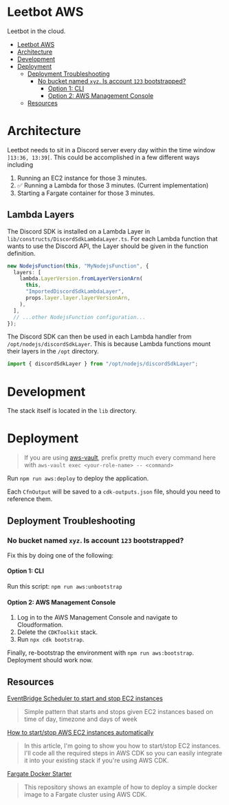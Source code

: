 # Leetbot AWS

Leetbot in the cloud.

<!-- TOC -->

- [Leetbot AWS](#leetbot-aws)
- [Architecture](#architecture)
- [Development](#development)
- [Deployment](#deployment)
  - [Deployment Troubleshooting](#deployment-troubleshooting)
    - [No bucket named `xyz`. Is account `123` bootstrapped?](#no-bucket-named-xyz-is-account-123-bootstrapped)
      - [Option 1: CLI](#option-1-cli)
      - [Option 2: AWS Management Console](#option-2-aws-management-console)
  - [Resources](#resources)
  <!-- TOC -->

# Architecture

Leetbot needs to sit in a Discord server every day within the time window `]13:36, 13:39[`. This could be accomplished in a few different ways including

1. Running an EC2 instance for those 3 minutes.
2. ✅ Running a Lambda for those 3 minutes. (Current implementation)
3. Starting a Fargate container for those 3 minutes.

## Lambda Layers

The Discord SDK is installed on a Lambda Layer in `lib/constructs/DiscordSdkLambdaLayer.ts`. For each Lambda function that wants to use the Discord API, the Layer should be given in the function definition.

```ts
new NodejsFunction(this, "MyNodejsFunction", {
  layers: [
    lambda.LayerVersion.fromLayerVersionArn(
      this,
      "ImportedDiscordSdkLambdaLayer",
      props.layer.layer.layerVersionArn,
    ),
  ],
  // ...other NodejsFunction configuration...
});
```

The Discord SDK can then be used in each Lambda handler from `/opt/nodejs/discordSdkLayer`. This is because Lambda functions mount their layers in the `/opt` directory.

```ts
import { discordSdkLayer } from "/opt/nodejs/discordSdkLayer";
```

# Development

The stack itself is located in the `lib` directory.

# Deployment

> If you are using [aws-vault](https://github.com/99designs/aws-vault), prefix pretty much every command here with `aws-vault exec <your-role-name> -- <command>`

Run `npm run aws:deploy` to deploy the application.

Each `CfnOutput` will be saved to a `cdk-outputs.json` file, should you need to reference them.

## Deployment Troubleshooting

### No bucket named `xyz`. Is account `123` bootstrapped?

Fix this by doing one of the following:

#### Option 1: CLI

Run this script: `npm run aws:unbootstrap`

#### Option 2: AWS Management Console

1. Log in to the AWS Management Console and navigate to Cloudformation.
2. Delete the `CDKToolkit` stack.
3. Run `npx cdk bootstrap`.

Finally, re-bootstrap the environment with `npm run aws:bootstrap`. Deployment should work now.

## Resources

[EventBridge Scheduler to start and stop EC2 instances](https://serverlessland.com/patterns/eventbridge-schedule-to-ec2-cdk)

> Simple pattern that starts and stops given EC2 instances based on time of day, timezone and days of week

[How to start/stop AWS EC2 instances automatically](https://purple.telstra.com/blog/start-stop-aws-ec2-instances-automatically)

> In this article, I'm going to show you how to start/stop EC2 instances. I'll code all the required steps in AWS CDK so you can easily integrate it into your existing stack if you're using AWS CDK.

[Fargate Docker Starter](https://github.com/markusl/cdk-fargate-docker-starter)

> This repository shows an example of how to deploy a simple docker image to a Fargate cluster using AWS CDK.
